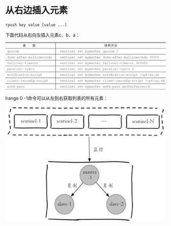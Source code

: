 # 从右边插入元素

```text
rpush key value [value ...]
```

下面代码从右向左插入元素c、b、a：

![](../../.gitbook/assets/image%20%28171%29.png)

lrange 0 -1命令可以从左到右获取列表的所有元素：

![](../../.gitbook/assets/image%20%28134%29.png)

